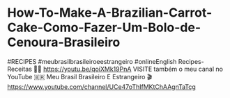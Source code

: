 # How-To-Make-A-Brazilian-Carrot-Cake-Como-Fazer-Um-Bolo-de-Cenoura-Brasileiro
#RECIPES #meubrasilbrasileiroeestrangeiro #onlineEnglish
Recipes-Receitas 👩‍🍳
https://youtu.be/qoiXMk19PnA
VISITE também o meu canal no YouTube 🇧🇷 Meu Brasil Brasileiro E Estrangeiro 🎬
https://www.youtube.com/channel/UCe47oThIfMKtChAAgnTaTcg
